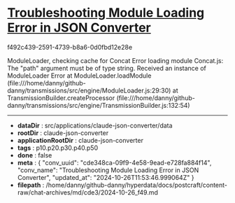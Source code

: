 # [Troubleshooting Module Loading Error in JSON Converter](https://claude.ai/chat/cde348ca-09f9-4e58-9ead-e728fa884f14)

f492c439-2591-4739-b8a6-0d0fbd12e28e

ModuleLoader, checking cache for Concat
Error loading module Concat.js: The "path" argument must be of type string. Received an instance of ModuleLoader
Error
    at ModuleLoader.loadModule (file:///home/danny/github-danny/transmissions/src/engine/ModuleLoader.js:29:30)
    at TransmissionBuilder.createProcessor (file:///home/danny/github-danny/transmissions/src/engine/TransmissionBuilder.js:132:54)

---

* **dataDir** : src/applications/claude-json-converter/data
* **rootDir** : claude-json-converter
* **applicationRootDir** : claude-json-converter
* **tags** : p10.p20.p30.p40.p50
* **done** : false
* **meta** : {
  "conv_uuid": "cde348ca-09f9-4e58-9ead-e728fa884f14",
  "conv_name": "Troubleshooting Module Loading Error in JSON Converter",
  "updated_at": "2024-10-26T11:53:46.999064Z"
}
* **filepath** : /home/danny/github-danny/hyperdata/docs/postcraft/content-raw/chat-archives/md/cde3/2024-10-26_f49.md